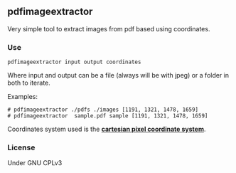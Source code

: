 ## pdfimageextractor
Very simple tool to extract images from pdf based using coordinates.


### Use

`pdfimageextractor input output coordinates`

Where input and output can be a file (always will be with jpeg) or a folder in both to iterate.

Examples:

```
# pdfimageextractor ./pdfs ./images [1191, 1321, 1478, 1659]
# pdfimageextractor  sample.pdf sample [1191, 1321, 1478, 1659]
```

Coordinates system used is the [**cartesian pixel coordinate system**](https://pillow.readthedocs.io/en/3.3.x/handbook/concepts.html#coordinate-system).


### License
Under GNU CPLv3
